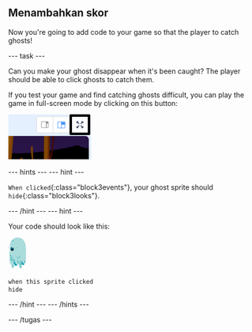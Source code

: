 ## Menambahkan skor

Now you're going to add code to your game so that the player to catch ghosts!

\--- task \---

Can you make your ghost disappear when it's been caught? The player should be able to click ghosts to catch them.

If you test your game and find catching ghosts difficult, you can play the game in full-screen mode by clicking on this button:

![screenshot](images/ghost-fullscreen-annotated.png)

\--- hints \--- \--- hint \---

`When clicked`{:class="block3events"}, your ghost sprite should `hide`{:class="block3looks"}.

\--- /hint \--- \--- hint \---

Your code should look like this:

![ghost-sprite](images/ghost-sprite.png)

```blocks3
when this sprite clicked
hide
```

\--- /hint \--- \--- /hints \---

\--- /tugas \---